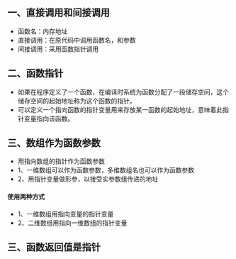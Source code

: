 ## 一、直接调用和间接调用
* 函数名：内存地址
* 直接调用：在原代码中调用函数名，和参数
* 间接调用：采用函数指针调用


## 二、函数指针
* 如果在程序定义了一个函数，在编译时系统为函数分配了一段储存空间，这个储存空间的起始地址称为这个函数的指针。
* 可以定义一个指向函数的指针变量用来存放某一函数的起始地址，意味着此指针变量指向该函数。


## 三、数组作为函数参数
* 用指向数组的指针作为函数参数
* 1、一维数组可以作为函数参数，多维数组名也可以作为函数参数
* 2、用指针变量做形参，以接受实参数组传递的地址

#### 使用两种方式
* 1、一维数组用指向变量的指针变量
* 2、二维数组用指向一维数组的指针变量


## 三、函数返回值是指针